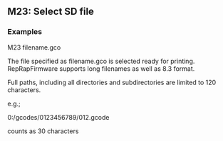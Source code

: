 ## M23: Select SD file

### Examples

M23 filename.gco

The file specified as filename.gco is selected ready for printing. RepRapFirmware supports long filenames as well as 8.3 format.

Full paths, including all directories and subdirectories are limited to 120 characters.

e.g.;

0:/gcodes/0123456789/012.gcode

counts as 30 characters

